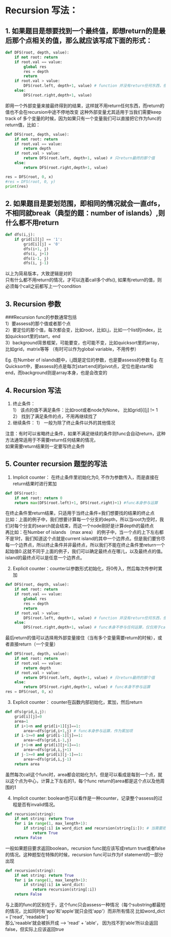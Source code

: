 # Recursion 写法：
## 1. 如果题目是想要找到一个最终值，即想return的是最后那个点相关的值，那么就应该写成下面的形式：
```py
def DFS(root, depth, value):
    if not root: return
    if root.val == value:
        global res
        res = depth
        return
    if root.val > value:
        DFS(root.left, depth+1, value) # function 并没有return任何东西，但是传的值一直在改变，当这个值改变到某个时刻符合了我们的条件，那我们就用一个外部变量来接住这个值
    else:
        DFS(root.right,depth+1, value)
```
即用一个外部变量来接最终得到的结果，这样就不用return任何东西，而return的值也不会在recursion中途不停地改变
这种外部变量尤其适用于当我们需要keep track of 多个变量的时候，因为如果只有一个变量我们可以直接把它作为func的return值，比如：
```py
def DFS(root, depth, value):
    if not root: return
    if root.val == value:
        return depth
    if root.val > value:
        return DFS(root.left, depth+1, value) # 只return最终的那个值
    else:
        return DFS(root.right,depth+1, value)

res = DFS(root, 0, x)
#res = DFS(root, 0, y)
print(res)
```

## 2. 如果题目是要划范围，即相同的情况就会一直dfs，不相同就break（典型的题：number of islands）,则什么都不用return
```py
def dfs(i,j):
    if grid[i][j] == '1':
        grid[i][j] = '0'
        dfs(i+1, j)
        dfs(i, j+1)
        dfs(i-1, j)
        dfs(i, j-1)
```
以上为简易版本，大致逻辑是对的  
只有什么都不用return的情况，才可以连着call多个dfs(), 如果有return的值，则必须每个call之前都写上一个condition  

## 3. Recursion 参数
###Recursion func的参数通常包括   
1）要assess的那个值或者那个点    
2）要定位的那个值，每次都会变，比如root，比如i,j，比如一个list的index，比如quicksort里的start，end  
3）background背景框架，可能要变，也可能不变，比如quicksort里的array，比如grid，matrix等等 （有时可以作为global variable，不用传参）

Eg. 在Number of islands题中，i,j既是定位的参数，也是要assess的参数
Eg. 在Quicksort中，要assess的点是每次[start:end]的pivot点，定位也是start和end，而background则是array本身，也是会改变的

## 4. Recursion 写法
1. 终止条件：  
1） 该点的值不满足条件：比如root或者node为None， 比如grid[i][j] != 1  
2） 找到了满足条件的点，不用再继续找了  
2. 继续条件：
1） 一般为除了终止条件以外的其他情况  

注意：有时可以省略终止条件，如果不满足继续的条件则func会自动return，这种方法通常适用于不需要return任何结果的情况，  
如果需要return结果则一定要写终止条件  



## 5. Counter recursion 题型的写法
1. Implicit counter： 在终止条件里初始化为0, 不作为参数传入，而是直接在return结果时进行累加  
```py
def DFS(root):
    if not root: return 0
    return max(DFS(root.left)+1, DFS(root.right)+1) #func本身参与运算
```
在终止条件里return结果，只适用于当终止条件=我们想要找的结果的终止点  
比如：上面的例子中，我们想要计算每一个分支的depth，所以当root为空时，我们对每个分支的search就会结束，而这一个node刚好是计算depth的最终点  
再比如：在Number of islands （max area） 的例子中，当一个点的上下左右都不是1时，我们知道这个点就是current island的其中一个边界点。但是我们要穷尽每一个边界点，所以终止条件并非最终点，所以我们不能在终止条件里return一个起始值0.这就不同于上面的例子，我们可以确定最终点在哪儿，以及最终点的值。island的最终点可以是任意一个边界点。

2. Explicit counter：counter以参数形式初始化，将0传入，然后每次传参时累加
```py
def DFS(root, depth, value):
    if not root: return
    if root.val == value:
        global res
        res = depth
        return
    if root.val > value:
        DFS(root.left, depth+1, value) # function 并没有return任何东西，但是传的值一直在改变，当这个值改变到某个时刻符合了我们的条件，那我们就用一个外部变量来接住这个值
    else:
        DFS(root.right,depth+1, value) # func本身不参与任何运算，仅仅用于call一个operation
```
最后return的值可以选择用外部变量接住（当有多个变量需要return的时候），或者直接return（一个变量）

```py
def DFS(root, depth, value):
    if not root: return
    if root.val == value:
        return depth
    if root.val > value:
        return DFS(root.left, depth+1, value) # 只return最终的那个值
    else:
        return DFS(root.right,depth+1, value) # func本身不参与运算
res = DFS(root, 0, x)
```
3. Explicit counter： counter在函数内部初始化，累加，然后return
```py
def dfs(grid,i,j):
    grid[i][j]=0
    area=1
    if i+1<n and grid[i+1][j]==1:
        area+=dfs(grid,i+1,j) # func本身参与运算，作为累加项
    if i-1>=0 and grid[i-1][j]==1:
        area+=dfs(grid,i-1,j)
    if j+1<m and grid[i][j+1]==1:
        area+=dfs(grid,i,j+1)
    if j-1>=0 and grid[i][j-1]==1:
        area+=dfs(grid,i,j-1)
    return area
```
虽然每次call这个func时，area都会初始化为1，但是可以看成是每到一个点，就以这个点为中心，计算上下左右的1，每个func return的area都是这个点以及他周围的1

4. Implicit counter: boolean也可以看作是一种counter，记录整个assess的过程是否有invalid情况。
```py
def recursion(string):
    if not string: return True
    for i in range(1, max_length+1):
        if string[:i] in word_dict and recursion(string[i:]): # 当需要把传入的变量break down然后对各个部分进行assess的时候，可以写成这样
            return True
    return False
```
一般如果题目要求返回boolean，recursion func就应该写成return true或者false的情况。这种题型在特殊的时候，recursion func可以作为if statement的一部分出现
```py
def recursion(string):
    if not string: return True
    for i in range(1, max_length+1):
        if string[:i] in word_dict: 
            return recursion(string[:i])
    return False
```
与上面的func的区别在于，这个func只会assess一种情况（每个substring都最短的情况，比如同时有'app'和'apple'就只会找'app'）而非所有情况
比如word_dict = ['read', 'readable']  
那么'reaable’就会被拆开成 --> 'read' + 'able'， 因为找不到‘able’所以会返回false，但实际上应该返回true
